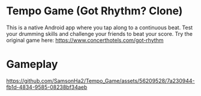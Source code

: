 # Tempo Game (Got Rhythm? Clone)
This is a native Android app where you tap along to a continuous beat. Test your drumming skills and challenge your friends to beat your score.
Try the original game here: https://www.concerthotels.com/got-rhythm
# Gameplay
https://github.com/SamsonHa2/Tempo_Game/assets/56209528/7a230944-fb1d-4834-9585-08238bf34aeb

